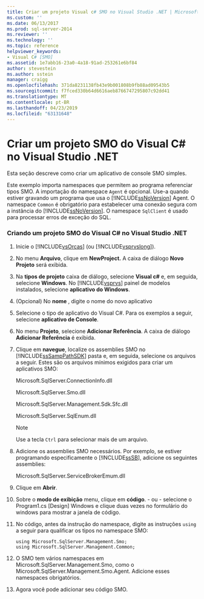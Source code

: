 ```yaml
---
title: Criar um projeto Visual c# SMO no Visual Studio .NET | Microsoft Docs
ms.custom: ''
ms.date: 06/13/2017
ms.prod: sql-server-2014
ms.reviewer: ''
ms.technology: ''
ms.topic: reference
helpviewer_keywords:
- Visual C# [SMO]
ms.assetid: 1e7abb16-23a0-4a18-91ad-253261e6bf84
author: stevestein
ms.author: sstein
manager: craigg
ms.openlocfilehash: 371da8231138fb43e9b001808b9fb88ad09543b5
ms.sourcegitcommit: f7fced330b64d6616aeb8766747295807c92dd41
ms.translationtype: MT
ms.contentlocale: pt-BR
ms.lasthandoff: 04/23/2019
ms.locfileid: "63131648"
---
```

# <a name="create-a-visual-c-smo-project-in-visual-studio-net"></a>Criar um projeto SMO do Visual C# no Visual Studio .NET
  Esta seção descreve como criar um aplicativo de console SMO simples.  
  
 Este exemplo importa namespaces que permitem ao programa referenciar tipos SMO. A importação do namespace `Agent` é opcional. Use-a quando estiver gravando um programa que usa o [!INCLUDE[ssNoVersion](../../includes/ssnoversion-md.md)] Agent. O namespace `Common` é obrigatório para estabelecer uma conexão segura com a instância do [!INCLUDE[ssNoVersion](../../includes/ssnoversion-md.md)]. O namespace `SqlClient` é usado para processar erros de exceção do SQL.  
  
### <a name="creating-a-visual-c-smo-project-in-visual-studionet"></a>Criando um projeto SMO do Visual C# no Visual Studio .NET  
  
1.  Inicie o [!INCLUDE[vsOrcas](../../includes/vsorcas-md.md)] (ou [!INCLUDE[vsprvslong](../../includes/vsprvslong-md.md)]).  
  
2.  No menu **Arquivo**, clique em **NewProject.** A caixa de diálogo **Novo Projeto** será exibida.  
  
3.  Na **tipos de projeto** caixa de diálogo, selecione **Visual c#** e, em seguida, selecione **Windows**. No [!INCLUDE[vsprvs](../../includes/vsprvs-md.md)] painel de modelos instalados, selecione **aplicativo do Windows**.  
  
4.  (Opcional) No **nome** , digite o nome do novo aplicativo  
  
5.  Selecione o tipo de aplicativo do Visual C#. Para os exemplos a seguir, selecione **aplicativo de Console**.  
  
6.  No menu **Projeto**, selecione **Adicionar Referência**. A caixa de diálogo **Adicionar Referência** é exibida.  
  
7.  Clique em **navegue**, localize os assemblies SMO no [!INCLUDE[ssSampPathSDK](../../includes/sssamppathsdk-md.md)] pasta e, em seguida, selecione os arquivos a seguir. Estes são os arquivos mínimos exigidos para criar um aplicativos SMO:  
  
     Microsoft.SqlServer.ConnectionInfo.dll  
  
     Microsoft.SqlServer.Smo.dll  
  
     Microsoft.SqlServer.Management.Sdk.Sfc.dll  
  
     Microsoft.SqlServer.SqlEnum.dll  
  
    > [!NOTE]  
    >  Use a tecla `Ctrl` para selecionar mais de um arquivo.  
  
8.  Adicione os assemblies SMO necessários. Por exemplo, se estiver programando especificamente o [!INCLUDE[ssSB](../../includes/sssb-md.md)], adicione os seguintes assemblies:  
  
     Microsoft.SqlServer.ServiceBrokerEmum.dll  
  
9. Clique em **Abrir**.  
  
10. Sobre o **modo de exibição** menu, clique em **código**. - ou - selecione o Program1.cs [Design] Windows e clique duas vezes no formulário do windows para mostrar a janela de código.  
  
11. No código, antes da instrução do namespace, digite as instruções `using` a seguir para qualificar os tipos no namespace SMO:  
  
    ```  
    using Microsoft.SqlServer.Management.Smo;  
    using Microsoft.SqlServer.Management.Common;  
    ```  
  
12. O SMO tem vários namespaces em Microsoft.SqlServer.Management.Smo, como o Microsoft.SqlServer.Management.Smo.Agent. Adicione esses namespaces obrigatórios.  
  
13. Agora você pode adicionar seu código SMO.  
  
  

